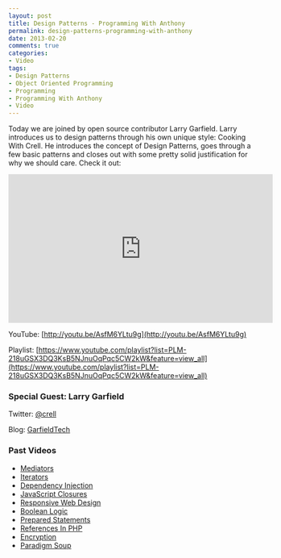 ```yaml
---
layout: post
title: Design Patterns - Programming With Anthony
permalink: design-patterns-programming-with-anthony
date: 2013-02-20
comments: true
categories:
- Video
tags:
- Design Patterns
- Object Oriented Programming
- Programming
- Programming With Anthony
- Video
---
```


Today we are joined by open source contributor Larry Garfield. Larry introduces us to design patterns through his own unique style: Cooking With Crell. He introduces the concept of Design Patterns, goes through a few basic patterns and closes out with some pretty solid justification for why we should care. Check it out:
<!--more-->


<iframe allowfullscreen="allowfullscreen" frameborder="0" height="295" src="http://www.youtube.com/embed/AsfM6YLtu9g" width="525"></iframe>


YouTube: [http://youtu.be/AsfM6YLtu9g](http://youtu.be/AsfM6YLtu9g)


Playlist: [https://www.youtube.com/playlist?list=PLM-218uGSX3DQ3KsB5NJnuOqPqc5CW2kW&feature=view_all](https://www.youtube.com/playlist?list=PLM-218uGSX3DQ3KsB5NJnuOqPqc5CW2kW&feature=view_all)

### Special Guest: Larry Garfield



Twitter: [@crell](https://twitter.com/crell)


Blog: [GarfieldTech](http://www.garfieldtech.com/)

### Past Videos


 * [Mediators](https://www.youtube.com/watch?v=65hdyehA3zY)
 * [Iterators](https://www.youtube.com/watch?v=tW6GcZjBc3E)
 * [Dependency Injection](https://www.youtube.com/watch?v=IKD2-MAkXyQ)
 * [JavaScript Closures](https://www.youtube.com/watch?v=R_ZvxMyFSCU)
 * [Responsive Web Design](https://www.youtube.com/watch?v=-BVmrSG93XE)
 * [Boolean Logic](https://www.youtube.com/watch?v=udOU0gagZqg)
 * [Prepared Statements](https://www.youtube.com/watch?v=nLinqtCfhKY)
 * [References In PHP](https://www.youtube.com/watch?v=_YZIBWQr_yk)
 * [Encryption](https://www.youtube.com/watch?v=RLmuFlDygn0)
 * [Paradigm Soup](https://www.youtube.com/watch?v=CV4vPsEizJM)
